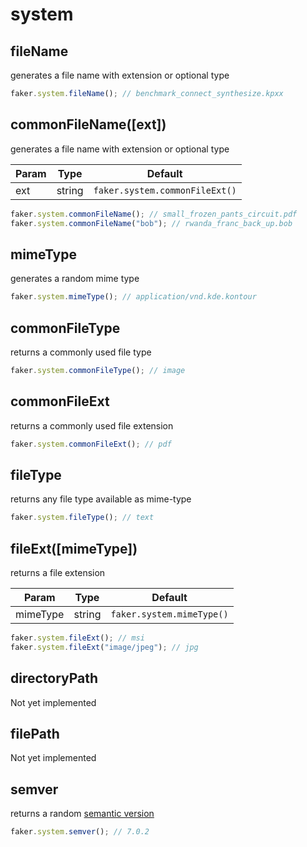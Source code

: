 # system

## fileName

generates a file name with extension or optional type

```js
faker.system.fileName(); // benchmark_connect_synthesize.kpxx
```

## commonFileName([ext])

generates a file name with extension or optional type

| Param | Type   |            Default             |
| ----- | ------ | :----------------------------: |
| ext   | string | `faker.system.commonFileExt()` |

```js
faker.system.commonFileName(); // small_frozen_pants_circuit.pdf
faker.system.commonFileName("bob"); // rwanda_franc_back_up.bob
```

## mimeType

generates a random mime type

```js
faker.system.mimeType(); // application/vnd.kde.kontour
```

## commonFileType

returns a commonly used file type

```js
faker.system.commonFileType(); // image
```

## commonFileExt

returns a commonly used file extension

```js
faker.system.commonFileExt(); // pdf
```

## fileType

returns any file type available as mime-type

```js
faker.system.fileType(); // text
```

## fileExt([mimeType])

returns a file extension

| Param    | Type   |          Default          |
| -------- | ------ | :-----------------------: |
| mimeType | string | `faker.system.mimeType()` |

```js
faker.system.fileExt(); // msi
faker.system.fileExt("image/jpeg"); // jpg
```

## directoryPath

Not yet implemented

## filePath

Not yet implemented

## semver

returns a random [semantic version](https://semver.org/)

```js
faker.system.semver(); // 7.0.2
```
